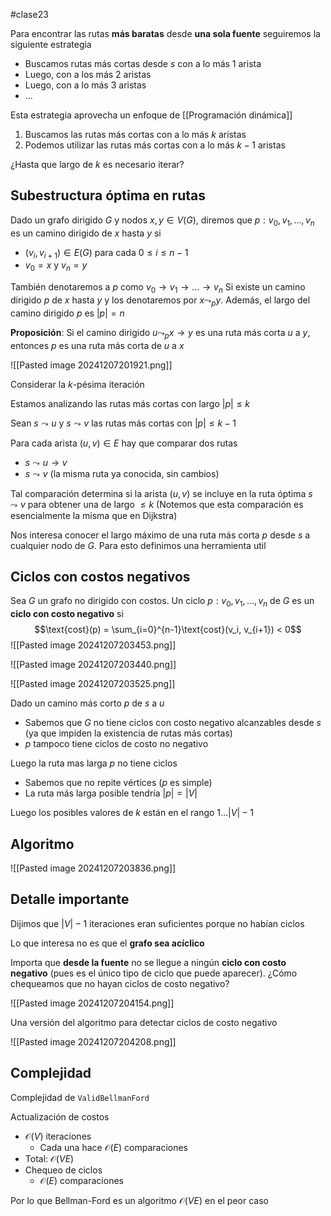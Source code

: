 #clase23

Para encontrar las rutas **más baratas** desde **una sola fuente** seguiremos la siguiente estrategia

- Buscamos rutas más cortas desde $s$ con a lo más 1 arista
- Luego, con a los más 2 aristas
- Luego, con a lo más 3 aristas
- ...

Esta estrategia aprovecha un enfoque de [[Programación dinámica]]
1. Buscamos las rutas más cortas con a lo más $k$ aristas
2. Podemos utilizar las rutas más cortas con a lo más $k-1$ aristas

¿Hasta que largo de $k$ es necesario iterar?

## Subestructura óptima en rutas

Dado un grafo dirigido $G$ y nodos $x, y \in V(G)$, diremos que $p: v_0, v_1, \dots, v_n$ es un camino dirigido de $x$ hasta $y$ si
- $(v_i, v_{i+1}) \in E(G)$ para cada $0 \leq i \leq n-1$
- $v_0 = x$ y $v_n = y$

También denotaremos a $p$ como $v_0 \rightarrow v_1 \rightarrow \dots \rightarrow v_n$ Si existe un camino dirigido $p$ de $x$ hasta $y$ y los denotaremos por $x \leadsto_p y$. Además, el largo del camino dirigido $p$ es $|p| = n$

**Proposición**: Si el camino dirigido $u \leadsto_p x \rightarrow y$ es una ruta más corta $u$ a $y$, entonces $p$ es una ruta más corta de $u$ a $x$

![[Pasted image 20241207201921.png]]

Considerar la $k$-pésima iteración

Estamos analizando las rutas más cortas con largo $|p| \leq k$

Sean $s \leadsto u$ y $s \leadsto v$ las rutas más cortas con $|p| \leq k-1$

Para cada arista $(u,v) \in E$ hay que comparar dos rutas
- $s \leadsto u \rightarrow v$
- $s \leadsto v$ (la misma ruta ya conocida, sin cambios)

Tal comparación determina si la arista $(u,v)$ se incluye en la ruta óptima $s \leadsto v$ para obtener una de largo $\leq k$  (Notemos que esta comparación es esencialmente la misma que en Dijkstra)

Nos interesa conocer el largo máximo de una ruta más corta $p$ desde $s$ a cualquier nodo de $G$. Para esto definimos una herramienta util

## Ciclos con costos negativos

Sea $G$ un grafo no dirigido con costos. Un ciclo $p: v_0, v_1, \dots, v_n$ de $G$ es un **ciclo con costo negativo** si $$\text{cost}(p) = \sum_{i=0}^{n-1}\text{cost}(v_i, v_{i+1}) < 0$$
![[Pasted image 20241207203453.png]]

![[Pasted image 20241207203440.png]]


![[Pasted image 20241207203525.png]]

Dado un camino más corto $p$ de $s$ a $u$
- Sabemos que $G$ no tiene ciclos con costo negativo alcanzables desde $s$ (ya que impiden la existencia de rutas más cortas)
- $p$ tampoco tiene ciclos de costo no negativo

Luego la ruta mas larga $p$ no tiene ciclos
- Sabemos que no repite vértices ($p$ es simple)
- La ruta más larga posible tendría $|p| = |V|$

Luego los posibles valores de $k$ están en el rango $1 \dots |V| -1$

## Algoritmo

![[Pasted image 20241207203836.png]]

## Detalle importante

Dijimos que $|V| -1$ iteraciones eran suficientes porque no habían ciclos

Lo que interesa no es que el **grafo sea acíclico**

Importa que **desde la fuente** no se llegue a ningún **ciclo con costo negativo** (pues es el único tipo de ciclo que puede aparecer). ¿Cómo chequeamos que no hayan ciclos de costo negativo?

![[Pasted image 20241207204154.png]]

Una versión del algoritmo para detectar ciclos de costo negativo

![[Pasted image 20241207204208.png]]

## Complejidad

Complejidad de `ValidBellmanFord`

Actualización de costos
- $\mathcal{O}(V)$ iteraciones
	- Cada una hace $\mathcal{O}(E)$ comparaciones
- Total: $\mathcal{O}(VE)$
- Chequeo de ciclos
	- $\mathcal{O}(E)$ comparaciones

Por lo que Bellman-Ford es un algoritmo $\mathcal{O}(VE)$ en el peor caso